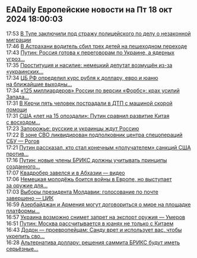 <h2>EADaily Европейские новости на Пт 18 окт 2024 18:00:03</h2>
<div class="rssn table">
  <span class="smaller gray hspace">17:53</span>
  <a class="nodecor" href="https://eadaily.com/ru/news/2024/10/18/v-tule-zaklyuchili-pod-strazhu-policeyskogo-po-delu-o-nezakonnoy-migracii">В Туле заключили под стражу полицейского по делу о незаконной миграции</a>
</div>
<div class="rssn table">
  <span class="smaller gray hspace">17:46</span>
  <a class="nodecor" href="https://eadaily.com/ru/news/2024/10/18/v-astrahani-voditel-sbil-treh-detey-na-peshehodnom-perehode">В Астрахани водитель сбил трех детей на пешеходном переходе</a>
</div>
<div class="rssn table">
  <span class="smaller gray hspace">17:43</span>
  <a class="nodecor" href="https://eadaily.com/ru/news/2024/10/18/putin-rossiya-gotova-k-peregovoram-po-ukraine-a-yadernyh-ugroz-my-ne-dopustim">Путин: Россия готова к переговорам по Украине, а ядерных угроз...</a>
</div>
<div class="rssn table">
  <span class="smaller gray hspace">17:35</span>
  <a class="nodecor" href="https://eadaily.com/ru/news/2024/10/18/prostituciya-i-nasilie-nemeckiy-deputat-vozmushchyon-iz-za-ukrainskih-cennostey-klichko">Проституция и насилие: немецкий депутат возмущён из-за «украинских...</a>
</div>
<div class="rssn table">
  <span class="smaller gray hspace">17:34</span>
  <a class="nodecor" href="https://eadaily.com/ru/news/2024/10/18/cb-rf-opredelil-kurs-rublya-k-dollaru-evro-i-yuanyu-na-blizhayshie-vyhodnye">ЦБ РФ определил курс рубля к доллару, евро и юаню на ближайшие выходны...</a>
</div>
<div class="rssn table">
  <span class="smaller gray hspace">17:34</span>
  <a class="nodecor" href="https://eadaily.com/ru/news/2024/10/18/125-milliarderov-rossii-po-versii-forbs-krah-usiliy-zapada-i-perekos-rynka">«125 миллиардеров» России по версии «Форбс»: крах усилий Запада...</a>
</div>
<div class="rssn table">
  <span class="smaller gray hspace">17:31</span>
  <a class="nodecor" href="https://eadaily.com/ru/news/2024/10/18/v-kerchi-pyat-chelovek-postradali-v-dtp-s-mashinoy-skoroy-pomoshchi">В Керчи пять человек пострадали в ДТП с машиной скорой помощи</a>
</div>
<div class="rssn table">
  <span class="smaller gray hspace">17:31</span>
  <a class="nodecor" href="https://eadaily.com/ru/news/2024/10/18/ssha-let-na-15-opozdali-putin-sravnil-razvitie-kitaya-s-voshodom-solnca">США «лет на 15 опоздали»: Путин сравнил развитие Китая с восходом...</a>
</div>
<div class="rssn table">
  <span class="smaller gray hspace">17:23</span>
  <a class="nodecor" href="https://eadaily.com/ru/news/2024/10/18/zaporozhe-russkie-i-ukraincy-zhdut-rossiyu">Запорожье: русские и украинцы ждут Россию</a>
</div>
<div class="rssn table">
  <span class="smaller gray hspace">17:22</span>
  <a class="nodecor" href="https://eadaily.com/ru/news/2024/10/18/v-zone-svo-likvidirovan-podpolkovnik-centra-specoperaciy-sbu-rogov">В зоне СВО ликвидирован подполковник центра спецопераций СБУ — Рогов</a>
</div>
<div class="rssn table">
  <span class="smaller gray hspace">17:21</span>
  <a class="nodecor" href="https://eadaily.com/ru/news/2024/10/18/putin-rasskazal-kto-stal-konechnym-poluchatelem-sankciy-ssha-protiv-kitaya">Путин рассказал, кто стал конечным «получателем» санкций США против...</a>
</div>
<div class="rssn table">
  <span class="smaller gray hspace">17:16</span>
  <a class="nodecor" href="https://eadaily.com/ru/news/2024/10/18/putin-novye-chleny-briks-dolzhny-uchityvat-principy-sozdannogo-obedineniya">Путин: новые члены БРИКС должны учитывать принципы созданного...</a>
</div>
<div class="rssn table">
  <span class="smaller gray hspace">17:07</span>
  <a class="nodecor" href="https://eadaily.com/ru/news/2024/10/18/kvadrober-zavelsya-i-v-abhazii-video">Квадробер завелся и в Абхазии — видео</a>
</div>
<div class="rssn table">
  <span class="smaller gray hspace">17:06</span>
  <a class="nodecor" href="https://eadaily.com/ru/news/2024/10/18/nemeckaya-molodyozh-boitsya-voyny-v-evrope-no-vystupaet-za-oruzhie-dlya-kieva">Немецкая молодёжь боится войны в Европе, но выступает за оружие для...</a>
</div>
<div class="rssn table">
  <span class="smaller gray hspace">17:03</span>
  <a class="nodecor" href="https://eadaily.com/ru/news/2024/10/18/vybory-prezidenta-moldavii-golosovanie-po-pochte-zaversheno-cik">Выборы президента Молдавии: голосование по почте завершено — ЦИК</a>
</div>
<div class="rssn table">
  <span class="smaller gray hspace">16:59</span>
  <a class="nodecor" href="https://eadaily.com/ru/news/2024/10/18/azerbaydzhan-i-armeniya-mogut-dogovoritsya-o-mire-na-ploshchadke-platformy-33">Азербайджан и Армения могут договориться о мире на площадке платформы...</a>
</div>
<div class="rssn table">
  <span class="smaller gray hspace">16:57</span>
  <a class="nodecor" href="https://eadaily.com/ru/news/2024/10/18/ukraina-vozmozhno-snimet-zapret-na-eksport-oruzhiya-umerov">Украина возможно снимет запрет на экспорт оружия — Умеров</a>
</div>
<div class="rssn table">
  <span class="smaller gray hspace">16:51</span>
  <a class="nodecor" href="https://eadaily.com/ru/news/2024/10/18/putin-moskva-rasschityvaetsya-v-yuanyah-ne-tolko-s-kitaem">Путин: Москва рассчитывается в юанях не только с Китаем</a>
</div>
<div class="rssn table">
  <span class="smaller gray hspace">16:43</span>
  <a class="nodecor" href="https://eadaily.com/ru/news/2024/10/18/dodon-proevropeycam-sandu-vret-i-ispolzuet-vas-chtoby-ukrepit-svoyu-vlast">Додон — проевропейцам: Санду врет и использует вас, чтобы укрепить сво...</a>
</div>
<div class="rssn table">
  <span class="smaller gray hspace">16:28</span>
  <a class="nodecor" href="https://eadaily.com/ru/news/2024/10/18/alternativa-dollaru-resheniya-sammita-briks-budut-imet-seryoznye-posledstviya-dlya-ssha">Альтернатива доллару: решения саммита БРИКС будут иметь серьёзные...</a>
</div>
